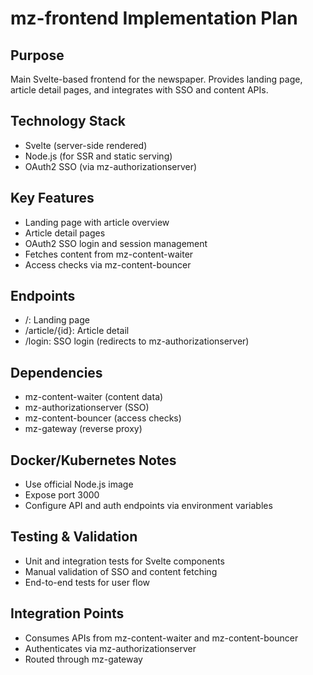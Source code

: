 # mz-frontend Implementation Plan

## Purpose
Main Svelte-based frontend for the newspaper. Provides landing page, article detail pages, and integrates with SSO and content APIs.

## Technology Stack
- Svelte (server-side rendered)
- Node.js (for SSR and static serving)
- OAuth2 SSO (via mz-authorizationserver)

## Key Features
- Landing page with article overview
- Article detail pages
- OAuth2 SSO login and session management
- Fetches content from mz-content-waiter
- Access checks via mz-content-bouncer

## Endpoints
- /: Landing page
- /article/{id}: Article detail
- /login: SSO login (redirects to mz-authorizationserver)

## Dependencies
- mz-content-waiter (content data)
- mz-authorizationserver (SSO)
- mz-content-bouncer (access checks)
- mz-gateway (reverse proxy)

## Docker/Kubernetes Notes
- Use official Node.js image
- Expose port 3000
- Configure API and auth endpoints via environment variables

## Testing & Validation
- Unit and integration tests for Svelte components
- Manual validation of SSO and content fetching
- End-to-end tests for user flow

## Integration Points
- Consumes APIs from mz-content-waiter and mz-content-bouncer
- Authenticates via mz-authorizationserver
- Routed through mz-gateway

